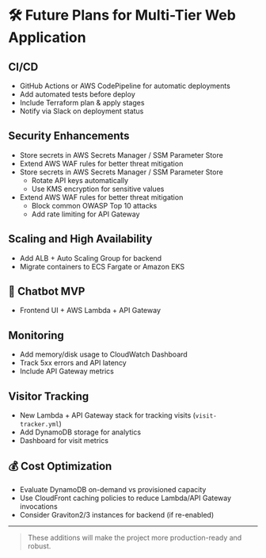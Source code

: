 # 🛠️ Future Plans for Multi-Tier Web Application

## CI/CD
- GitHub Actions or AWS CodePipeline for automatic deployments
- Add automated tests before deploy
- Include Terraform plan & apply stages
- Notify via Slack on deployment status

## Security Enhancements
- Store secrets in AWS Secrets Manager / SSM Parameter Store
- Extend AWS WAF rules for better threat mitigation
- Store secrets in AWS Secrets Manager / SSM Parameter Store
  - Rotate API keys automatically
  - Use KMS encryption for sensitive values
- Extend AWS WAF rules for better threat mitigation
  - Block common OWASP Top 10 attacks
  - Add rate limiting for API Gateway

## Scaling and High Availability
- Add ALB + Auto Scaling Group for backend
- Migrate containers to ECS Fargate or Amazon EKS

## 🤖 Chatbot MVP
- Frontend UI + AWS Lambda + API Gateway

## Monitoring
- Add memory/disk usage to CloudWatch Dashboard
- Track 5xx errors and API latency
- Include API Gateway metrics

## Visitor Tracking
- New Lambda + API Gateway stack for tracking visits (`visit-tracker.yml`)
- Add DynamoDB storage for analytics
- Dashboard for visit metrics

## 💰 Cost Optimization
- Evaluate DynamoDB on-demand vs provisioned capacity
- Use CloudFront caching policies to reduce Lambda/API Gateway invocations
- Consider Graviton2/3 instances for backend (if re-enabled)

---

> These additions will make the project more production-ready and robust.